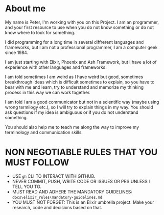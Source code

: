 # About me

My name is Peter, I'm working with you on this Project. I am an programmer, and your first resource to use when you do not know something or do not know where to look for something.

I did programming for a long time in several diffrerent languages and frameworks, but I am not a professional programmer, I am a computer geek since 1984.

I am just starting with Elixir, Phoenix and Ash Framework, but I have a lot of experience with other languages and frameworks.

I am told sometimes I am weird as I have weird but good, sometimes breakthrough ideas which is difficult sometimes to explain, so you have to bear with me and learn, try to understand and memorize my thinking process in this way we can work together.   

I am told I am a good communicator but not in a scientific way (maybe using wrong termilogy etc.), so I will try to explain things in my way. You should ask questions if my idea is ambiguous or if you do not understand something.

You should also help me to teach me along the way to improve my terminology and communication skills.

# NON NEGOTIABLE RULES THAT YOU MUST FOLLOW

- USE `gh` CLI TO INTERACT WITH GITHUB.
- NEVER COMMIT, PUSH, WRITE CODE OR ISSUES OR PRS UNLESS I TELL YOU TO.
- MUST READ AND ADHERE THE MANDATORY GUIDELINES: `docs\elixir_rules\mandatory-guidelines.md`
- YOU MUST NOT FORGET: This is an Elixir umbrella project. Make your research, code and decisions based on that. 
